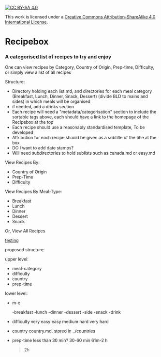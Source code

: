 [![CC BY-SA 4.0][cc-by-sa-image]][cc-by-sa]

[cc-by-sa]: http://creativecommons.org/licenses/by-sa/4.0/
[cc-by-sa-image]: https://licensebuttons.net/l/by-sa/4.0/88x31.png
[cc-by-sa-shield]: https://img.shields.io/badge/License-CC%20BY--SA%204.0-lightgrey.svg

This work is licensed under a
[Creative Commons Attribution-ShareAlike 4.0 International License][cc-by-sa].


# Recipebox
### A categorised list of recipes to try and enjoy

One can view recipes by Category, Country of Origin, Prep-time, Difficulty, or simply view a list of all recipes

Structure:

- Directory holding each list.md, and directories for each meal category (Breakfast, Lunch, Dinner, Snack, Dessert) (divide BLD to mains and sides) in which meals will be organised
- if needed, add a drinks section
- Each recipe will need a "metadata/categorisation" section to include the sortable tags above, each should have a link to the homepage of the Recipebox at the top
- Each recipe should use a reasonably standardised template, To be developed
- Attribution for each recipe should be given as a subtitle of the title at the box
- DO I want to add date stamps?
- Will need subdirectories to hold sublists such as canada.md or easy.md


View Recipes By:
- Country of Origin
- Prep-Time
- Difficulty

View Recipes By Meal-Type:
- Breakfast
- Lunch
- Dinner
- Dessert
- Snack

Or, View All Recipes

[testing](https://github.com/wyattshanahan/Recipebox/blob/main/countries/Canada.md)

proposed structure:

upper level:
- meal-category
- difficulty
- country
- prep-time

lower level:
- m-c
  
  -breakfast
	-lunch
	-dinner
	-dessert
	-side
	-snack
	-drink
  
- difficulty
	very easy
	easy
	medium
	hard
	very hard
- country
	country.md, stored in ../countries
- prep-time
	less than 30 min?
	30-60 min
	61m-2 h
	>2h
